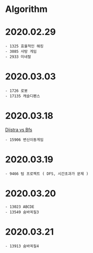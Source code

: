 # Algorithm

# 2020.02.29
	- 1325 효율적인 해킹
	- 3085 사탕 게임
	- 2933 미네랄

# 2020.03.03
	- 1726 로봇
	- 17135 캐슬디펜스

# 2020.03.18 

 [Dijstra vs Bfs](./Dijkstra.md)
	
	- 15906 변신이동게임

# 2020.03.19
	- 9466 텀 프로젝트 ( DFS, 시간초과가 문제 )

# 2020.03.20
	- 13023 ABCDE
	- 13549 숨바꼭질3

# 2020.03.21
	- 13913 숨바꼭질4



